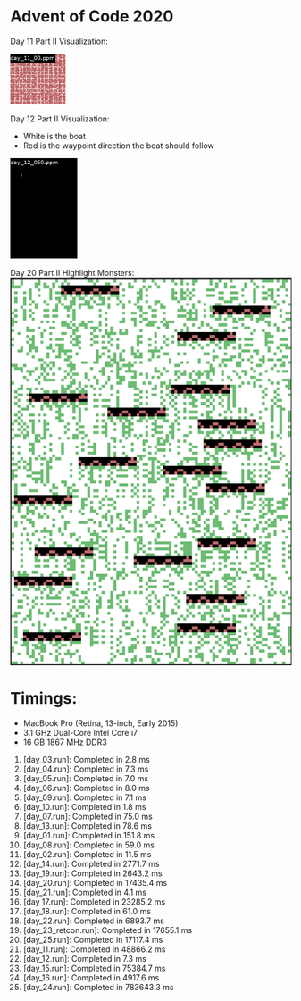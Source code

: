 # Advent of Code 2020


Day 11 Part II Visualization:

![](images/day_11.gif)

Day 12 Part II Visualization:
- White is the boat
- Red is the waypoint direction the boat should follow

![](images/day_12.gif)

Day 20 Part II Highlight Monsters:
![](images/aoc_20.png)

# Timings:
- MacBook Pro (Retina, 13-inch, Early 2015)
- 3.1 GHz Dual-Core Intel Core i7
- 16 GB 1867 MHz DDR3
01. [day_03.run]: Completed in 2.8 ms
02. [day_04.run]: Completed in 7.3 ms
03. [day_05.run]: Completed in 7.0 ms
04. [day_06.run]: Completed in 8.0 ms
05. [day_09.run]: Completed in 7.1 ms
06. [day_10.run]: Completed in 1.8 ms
07. [day_07.run]: Completed in 75.0 ms
08. [day_13.run]: Completed in 78.6 ms
09. [day_01.run]: Completed in 151.8 ms
10. [day_08.run]: Completed in 59.0 ms
11. [day_02.run]: Completed in 11.5 ms
12. [day_14.run]: Completed in 2771.7 ms
13. [day_19.run]: Completed in 2643.2 ms
14. [day_20.run]: Completed in 17435.4 ms
15. [day_21.run]: Completed in 4.1 ms
16. [day_17.run]: Completed in 23285.2 ms
17. [day_18.run]: Completed in 61.0 ms
18. [day_22.run]: Completed in 6893.7 ms
19. [day_23_retcon.run]: Completed in 17655.1 ms
20. [day_25.run]: Completed in 17117.4 ms
21. [day_11.run]: Completed in 48866.2 ms
22. [day_12.run]: Completed in 7.3 ms
23. [day_15.run]: Completed in 75384.7 ms
24. [day_16.run]: Completed in 4917.6 ms
25. [day_24.run]: Completed in 783643.3 ms